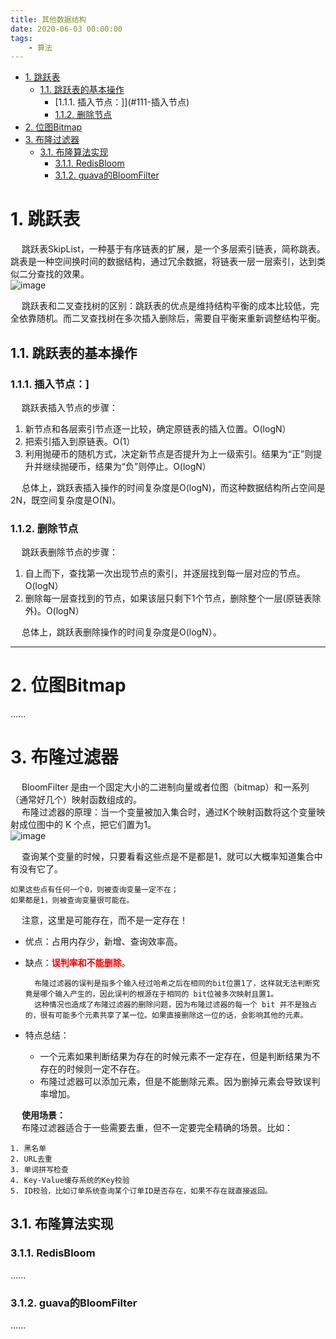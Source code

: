 ```yaml
---
title: 其他数据结构
date: 2020-06-03 00:00:00
tags:
    - 算法
---
```


<!-- TOC -->

- [1. 跳跃表](#1-跳跃表)
    - [1.1. 跳跃表的基本操作](#11-跳跃表的基本操作)
        - [1.1.1. 插入节点：]](#111-插入节点)
        - [1.1.2. 删除节点](#112-删除节点)
- [2. 位图Bitmap](#2-位图bitmap)
- [3. 布隆过滤器](#3-布隆过滤器)
    - [3.1. 布隆算法实现](#31-布隆算法实现)
        - [3.1.1. RedisBloom](#311-redisbloom)
        - [3.1.2. guava的BloomFilter](#312-guava的bloomfilter)

<!-- /TOC -->

# 1. 跳跃表  

&emsp; 跳跃表SkipList，一种基于有序链表的扩展，是一个多层索引链表，简称跳表。跳表是一种空间换时间的数据结构，通过冗余数据，将链表一层一层索引，达到类似二分查找的效果。  
![image](https://gitee.com/wt1814/pic-host/raw/master/images/java/function/function-1.png)  

&emsp; 跳跃表和二叉查找树的区别：跳跃表的优点是维持结构平衡的成本比较低，完全依靠随机。而二叉查找树在多次插入删除后，需要自平衡来重新调整结构平衡。  

## 1.1. 跳跃表的基本操作  
### 1.1.1. 插入节点：]  
&emsp; 跳跃表插入节点的步骤：  
1. 新节点和各层索引节点逐一比较，确定原链表的插入位置。O(logN）
2. 把索引插入到原链表。O(1）
3. 利用抛硬币的随机方式，决定新节点是否提升为上一级索引。结果为“正”则提升并继续抛硬币，结果为“负”则停止。O(logN）  

&emsp; 总体上，跳跃表插入操作的时间复杂度是O(logN)，而这种数据结构所占空间是2N，既空间复杂度是O(N)。  

### 1.1.2. 删除节点  
&emsp; 跳跃表删除节点的步骤：  

1. 自上而下，查找第一次出现节点的索引，并逐层找到每一层对应的节点。O(logN）
2. 删除每一层查找到的节点，如果该层只剩下1个节点，删除整个一层(原链表除外)。O(logN）  

&emsp; 总体上，跳跃表删除操作的时间复杂度是O(logN）。  

----
# 2. 位图Bitmap  
......

# 3. 布隆过滤器  

&emsp; BloomFilter 是由一个固定大小的二进制向量或者位图（bitmap）和一系列（通常好几个）映射函数组成的。  
&emsp; 布隆过滤器的原理：当一个变量被加入集合时，通过K个映射函数将这个变量映射成位图中的 K 个点，把它们置为1。  
![image](https://gitee.com/wt1814/pic-host/raw/master/images/java/function/function-2.png)  

&emsp; 查询某个变量的时候，只要看看这些点是不是都是1，就可以大概率知道集合中有没有它了。  

    如果这些点有任何一个0，则被查询变量一定不在；
    如果都是1，则被查询变量很可能在。  

&emsp; 注意，这里是可能存在，而不是一定存在！  

* 优点：占用内存少，新增、查询效率高。  
* 缺点：**<font color = "red">误判率和不能删除</font>**。  

        布隆过滤器的误判是指多个输入经过哈希之后在相同的bit位置1了，这样就无法判断究竟是哪个输入产生的，因此误判的根源在于相同的 bit位被多次映射且置1。  
        这种情况也造成了布隆过滤器的删除问题，因为布隆过滤器的每一个 bit 并不是独占的，很有可能多个元素共享了某一位。如果直接删除这一位的话，会影响其他的元素。  

* 特点总结：  
    * 一个元素如果判断结果为存在的时候元素不一定存在，但是判断结果为不存在的时候则一定不存在。  
    * 布隆过滤器可以添加元素，但是不能删除元素。因为删掉元素会导致误判率增加。  

&emsp; **使用场景：**  
&emsp; 布隆过滤器适合于一些需要去重，但不一定要完全精确的场景。比如：  

    1. 黑名单 
    2. URL去重
    3. 单词拼写检查
    4. Key-Value缓存系统的Key校验 
    5. ID校验，比如订单系统查询某个订单ID是否存在，如果不存在就直接返回。

## 3.1. 布隆算法实现  
### 3.1.1. RedisBloom  
......

### 3.1.2. guava的BloomFilter  
......



